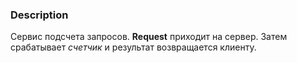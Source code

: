 
### Description

   Сервис подсчета запросов. **Request** приходит на сервер. Затем срабатывает _счетчик_
 и результат возвращается клиенту.